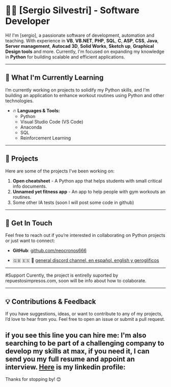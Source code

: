 # 👨‍💻 [Sergio Silvestri] - Software Developer

Hi! I'm [sergio], a passionate software of development, automation and teaching. With experience in **VB**, **VB.NET**, **PHP**, **SQL**, **C**, **ASP**, **CSS**, **Java**, **Server management**, **Autocad 3D**, **Solid Works**, **Sketch up**, **Graphical Design tools** and more.
Currently, I'm focused on expanding my knowledge in **Python** for building scalable and efficient applications.

---

## 🧠 What I'm Currently Learning

I’m currently working on projects to solidify my Python skills, and I'm building an application to enhance workout routines using Python and other technologies.

- 🔥 **Languages & Tools:**
  - Python
  - Visual Studio Code (VS Code)
  - Anaconda
  - SQL
  - Reinforcement Learning
  

---

## 📂 Projects

Here are some of the projects I've been working on:

1. **Open cheatsheet** - A Python app that helps students with small critical info documents.
2. **Unnamed yet fitness app** - An app to help people with gym workouts an routines.
3. Some other IA tests (soon I will post some code in github)
   
---

## 👥 Get In Touch

Feel free to reach out if you’re interested in collaborating on Python projects or just want to connect:


- **GitHub**: [github.com/neocronos666](https://github.com/neocronos666)

- 🇬🇧 🇪🇸 🤯 [general discord channel, en español, english y geroglificos](https://discord.gg/gR7suJwP)

---
#Support 
Curently, the project is entirelly suported by repuestosimpresos.com, soon will be info about how to colaborate.


---
## 💡 Contributions & Feedback

If you have suggestions, ideas, or want to contribute to any of my projects, I’d love to hear from you. Feel free to open an issue or submit a pull request.

**if you see this line you can hire me:** I'm also searching to be part of a challenging company to develop my skills at max, if you need it, I can send you my full resume and appoint an interview. [Here](https://www.linkedin.com/in/29994135/) is my linkedin profile: 
---

Thanks for stopping by! 😊



